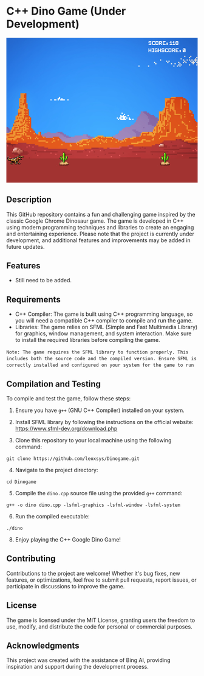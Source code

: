 # C++ Dino Game (Under Development)

![Dino Game Screenshot](assets/imgs/screenshot.png)

## Description

This GitHub repository contains a fun and challenging game inspired by the classic Google Chrome Dinosaur game. The game is developed in C++ using modern programming techniques and libraries to create an engaging and entertaining experience. Please note that the project is currently under development, and additional features and improvements may be added in future updates.

## Features

- Still need to be added.

## Requirements

- C++ Compiler: The game is built using C++ programming language, so you will need a compatible C++ compiler to compile and run the game.
- Libraries: The game relies on SFML (Simple and Fast Multimedia Library) for graphics, window management, and system interaction. Make sure to install the required libraries before compiling the game.

`Note: The game requires the SFML library to function properly. This includes both the source code and the compiled version. Ensure SFML is correctly installed and configured on your system for the game to run`

## Compilation and Testing

To compile and test the game, follow these steps:

1. Ensure you have `g++` (GNU C++ Compiler) installed on your system.

2. Install SFML library by following the instructions on the official website: https://www.sfml-dev.org/download.php

3. Clone this repository to your local machine using the following command:

```
git clone https://github.com/leoxsys/Dinogame.git
```

4. Navigate to the project directory:

```
cd Dinogame
```

5. Compile the `dino.cpp` source file using the provided `g++` command:

```
g++ -o dino dino.cpp -lsfml-graphics -lsfml-window -lsfml-system
```

6. Run the compiled executable:

```
./dino
```

8. Enjoy playing the C++ Google Dino Game!

## Contributing

Contributions to the project are welcome! Whether it's bug fixes, new features, or optimizations, feel free to submit pull requests, report issues, or participate in discussions to improve the game.

## License

The game is licensed under the MIT License, granting users the freedom to use, modify, and distribute the code for personal or commercial purposes.

## Acknowledgments

This project was created with the assistance of Bing AI, providing inspiration and support during the development process.
